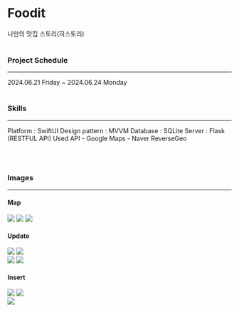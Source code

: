 # Foodit
나만의 맛집 스토리(히스토리)
<br><br>

### Project Schedule
<hr>
2024.06.21 Friday ~ 2024.06.24 Monday
<br><br>


### Skills
<hr>
Platform : SwiftUI
Design pattern : MVVM
Database : SQLite
Server : Flask (RESTFUL API)
Used API
- Google Maps
- Naver ReverseGeo

<br><br>

### Images
<hr>

#### Map

<img src="https://github.com/likewoody/Foodit/assets/151493474/ff4707b8-b9b4-4768-937c-8dace42a4061">
<img src="https://github.com/likewoody/Foodit/assets/151493474/fa7dd67f-7ea4-4698-bfa2-a852e96bae64">
<img src="https://github.com/likewoody/Foodit/assets/151493474/3ab19ee6-4025-49dc-9624-945d2fe9a745"><br>

#### Update

<img src="https://github.com/likewoody/Foodit/assets/151493474/a4cbe41a-f4b2-4027-99f0-906a16c2335d">
<img src="https://github.com/likewoody/Foodit/assets/151493474/a6bd8608-570a-4178-a0b8-9e53d98a476b"><br>
<img src="https://github.com/likewoody/Foodit/assets/151493474/ab919710-d54b-43b1-bf85-3923e3bddba5">
<img src="https://github.com/likewoody/Foodit/assets/151493474/fcaa3a5a-c4a6-47eb-b82a-a7d87d52f4e0"><br>


#### Insert

<img src="https://github.com/likewoody/Foodit/assets/151493474/42e4579e-5cc5-4688-bcdf-bfb8196b9029">
<img src="https://github.com/likewoody/Foodit/assets/151493474/b6933833-7268-45e1-826c-7ceaabdc257e"><br>

<img src="https://github.com/likewoody/Foodit/assets/151493474/9f268c79-75cb-4ed2-96ed-07ad40eacd32">

<br><br>

